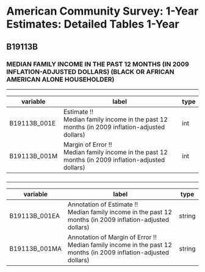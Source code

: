 # American Community Survey: 1-Year Estimates: Detailed Tables 1-Year

## B19113B

### MEDIAN FAMILY INCOME IN THE PAST 12 MONTHS (IN 2009 INFLATION-ADJUSTED DOLLARS) (BLACK OR AFRICAN AMERICAN ALONE HOUSEHOLDER)

___

| variable | label | type |
| ----- | ----- | ----- |
| B19113B_001E | Estimate !!<br>Median family income in the past 12 months (in 2009 inflation-adjusted dollars) | int |
| B19113B_001M | Margin of Error !!<br>Median family income in the past 12 months (in 2009 inflation-adjusted dollars) | int |
### 

___

| variable | label | type |
| ----- | ----- | ----- |
| B19113B_001EA | Annotation of Estimate !!<br>Median family income in the past 12 months (in 2009 inflation-adjusted dollars) | string |
| B19113B_001MA | Annotation of Margin of Error !!<br>Median family income in the past 12 months (in 2009 inflation-adjusted dollars) | string |

